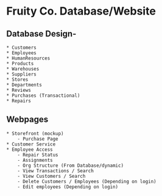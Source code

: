 # Fruity Co. Database/Website

## Database Design-

    * Customers
    * Employees
    * HumanResources
    * Products
    * Warehouses
    * Suppliers
    * Stores
    * Departments
    * Reviews
    * Purchases (Transactional)
    * Repairs

## Webpages

    * Storefront (mockup)
        - Purchase Page
    * Customer Service
    * Employee Access
        - Repair Status
        - Assignments
        - Org Structure (From Database/dynamic)
        - View Transactions / Search
        - View Customers / Search
        - Delete Customers / Employees (Depending on login)
        - Edit employees (Depending on login)
    
